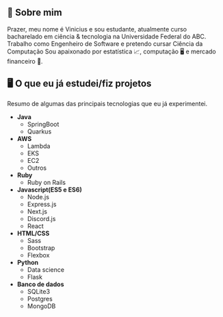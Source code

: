 ## 💜 Sobre mim
Prazer, meu nome é Vinicius e sou estudante, atualmente curso bacharelado em ciência & tecnologia na Universidade Federal do ABC. Trabalho como Engenheiro de Software e pretendo cursar Ciência da Computação
Sou apaixonado por estatística 📈, computação 🖥️ e mercado financeiro 🏦.
## 🖥️ O que eu já estudei/fiz projetos
Resumo de algumas das principais tecnologias que eu já experimentei.

 - **Java**
 	 - SpringBoot
 	 - Quarkus
 - **AWS**
 	 - Lambda
 	 - EKS
 	 - EC2
 	 - Outros 
 - **Ruby**
	 - Ruby on Rails
 - **Javascript(ES5 e ES6)**
	 - Node.js
	 - Express.js
	 - Next.js
	 - Discord.js
	 - React
 - **HTML/CSS**
	 - Sass
	 - Bootstrap
	 - Flexbox
 - **Python**
	 - Data science
	 - Flask
- **Banco de dados**
	- SQLite3
	- Postgres
	- MongoDB
